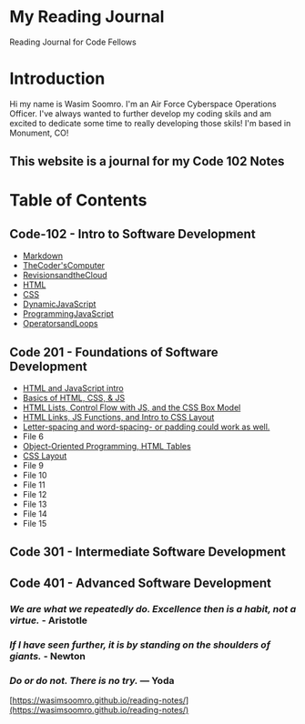 # My Reading Journal
Reading Journal for Code Fellows

# Introduction
Hi my name is Wasim Soomro. I'm an Air Force Cyberspace Operations Officer. I've always wanted to further develop my coding skils and am excited to dedicate some time to really developing those skils! I'm based in Monument, CO! 

## This website is a journal for my Code 102 Notes

# Table of Contents
## Code-102 - Intro to Software Development
- [Markdown](code-102Files/Markdown.md)
- [TheCoder'sComputer](code-102Files/TheCoder'sComputer.md)
- [RevisionsandtheCloud](code-102Files/RevisionsandtheCloud.md)
- [HTML](code-102Files/HTML.md)
- [CSS](code-102Files/CSS.md)
- [DynamicJavaScript](code-102Files/DynamicJavaScript.md)
- [ProgrammingJavaScript](code-102Files/ProgrammingJavaScript.md)
- [OperatorsandLoops](code-102Files/OperatorsandLoops.md)
## Code 201 - Foundations of Software Development
- [HTML and JavaScript intro](Code-201Files/class01.md)
- [Basics of HTML, CSS, & JS](code-201Files/class02.md)
- [HTML Lists, Control Flow with JS, and the CSS Box Model](code-201Files/class03.md)
- [HTML Links, JS Functions, and Intro to CSS Layout](code-201Files/class04.md)
- [Letter-spacing and word-spacing- or padding could work as well.]()
- File 6
- [Object-Oriented Programming, HTML Tables]()
- [CSS Layout]()
- File 9
- File 10
- File 11
- File 12
- File 13
- File 14
- File 15
## Code 301 - Intermediate Software Development
## Code 401 - Advanced Software Development

### *We are what we repeatedly do. Excellence then is a habit, not a virtue.* - **Aristotle**
### _If I have seen further, it is by standing on the shoulders of giants._ - **Newton**
### *Do or do not. There is no try.* — **Yoda**

[https://wasimsoomro.github.io/reading-notes/](https://wasimsoomro.github.io/reading-notes/)
